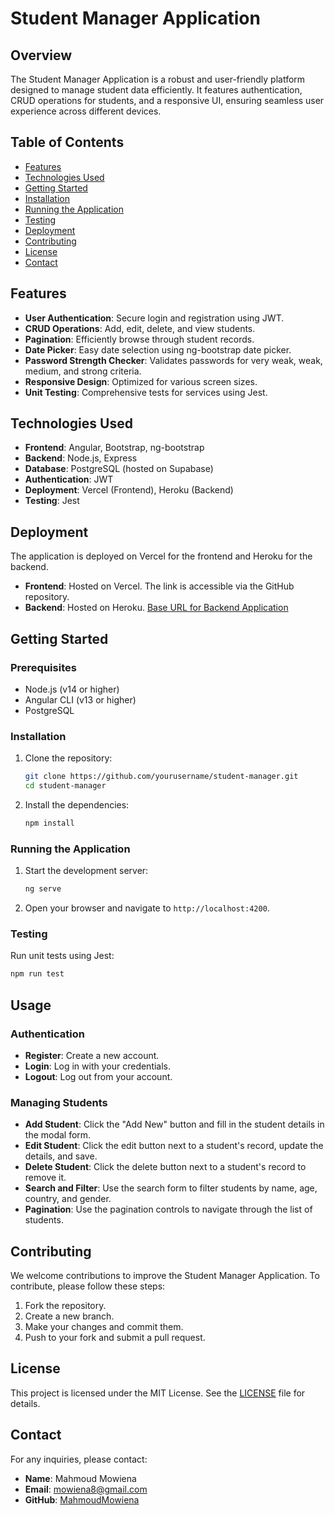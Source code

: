 # Student Manager Application

## Overview

The Student Manager Application is a robust and user-friendly platform designed to manage student data efficiently. It features authentication, CRUD operations for students, and a responsive UI, ensuring seamless user experience across different devices.

## Table of Contents

- [Features](#features)
- [Technologies Used](#technologies-used)
- [Getting Started](#getting-started)
- [Installation](#installation)
- [Running the Application](#running-the-application)
- [Testing](#testing)
- [Deployment](#deployment)
- [Contributing](#contributing)
- [License](#license)
- [Contact](#contact)

## Features

- **User Authentication**: Secure login and registration using JWT.
- **CRUD Operations**: Add, edit, delete, and view students.
- **Pagination**: Efficiently browse through student records.
- **Date Picker**: Easy date selection using ng-bootstrap date picker.
- **Password Strength Checker**: Validates passwords for very weak, weak, medium, and strong criteria.
- **Responsive Design**: Optimized for various screen sizes.
- **Unit Testing**: Comprehensive tests for services using Jest.

## Technologies Used

- **Frontend**: Angular, Bootstrap, ng-bootstrap
- **Backend**: Node.js, Express
- **Database**: PostgreSQL (hosted on Supabase)
- **Authentication**: JWT
- **Deployment**: Vercel (Frontend), Heroku (Backend)
- **Testing**: Jest

## Deployment

The application is deployed on Vercel for the frontend and Heroku for the backend.

- **Frontend**: Hosted on Vercel. The link is accessible via the GitHub repository.
- **Backend**: Hosted on Heroku. [Base URL for Backend Application]((https://student-manager-backend-940f11b85bff.herokuapp.com))

## Getting Started

### Prerequisites

- Node.js (v14 or higher)
- Angular CLI (v13 or higher)
- PostgreSQL

### Installation

1. Clone the repository:
    ```bash
    git clone https://github.com/yourusername/student-manager.git
    cd student-manager
    ```

2. Install the dependencies:
    ```bash
    npm install
    ```

### Running the Application

1. Start the development server:
    ```bash
    ng serve
    ```

2. Open your browser and navigate to `http://localhost:4200`.

### Testing

Run unit tests using Jest:
  ```bash
  npm run test
  ```
## Usage

### Authentication

- **Register**: Create a new account.
- **Login**: Log in with your credentials.
- **Logout**: Log out from your account.

### Managing Students

- **Add Student**: Click the "Add New" button and fill in the student details in the modal form.
- **Edit Student**: Click the edit button next to a student's record, update the details, and save.
- **Delete Student**: Click the delete button next to a student's record to remove it.
- **Search and Filter**: Use the search form to filter students by name, age, country, and gender.
- **Pagination**: Use the pagination controls to navigate through the list of students.

## Contributing

We welcome contributions to improve the Student Manager Application. To contribute, please follow these steps:

1. Fork the repository.
2. Create a new branch.
3. Make your changes and commit them.
4. Push to your fork and submit a pull request.

## License

This project is licensed under the MIT License. See the [LICENSE](https://www.mit.edu/~amini/LICENSE.md) file for details.

## Contact

For any inquiries, please contact:

- **Name**: Mahmoud Mowiena
- **Email**: [mowiena8@gmail.com](mailto:mowiena8@gmail.com)
- **GitHub**: [MahmoudMowiena](https://github.com/MahmoudMowiena)
